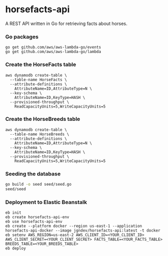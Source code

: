 # horsefacts-api

A REST API written in Go for retrieving facts about horses.

### Go packages
```
go get github.com/aws/aws-lambda-go/events
go get github.com/aws/aws-lambda-go/lambda
```

### Create the HorseFacts table

```
aws dynamodb create-table \
  --table-name HorseFacts \
  --attribute-definitions \
    AttributeName=ID,AttributeType=N \
  --key-schema \
    AttributeName=ID,KeyType=HASH \
  --provisioned-throughput \
    ReadCapacityUnits=5,WriteCapacityUnits=5
```

### Create the HorseBreeds table

```
aws dynamodb create-table \
  --table-name HorseBreeds \
  --attribute-definitions \
    AttributeName=ID,AttributeType=N \
  --key-schema \
    AttributeName=ID,KeyType=HASH \
  --provisioned-throughput \
    ReadCapacityUnits=5,WriteCapacityUnits=5
```


### Seeding the database

```bash
go build -o seed seed/seed.go
seed/seed

```

### Deployment to Elastic Beanstalk

```
eb init
eb create horsefacts-api-env
eb use horsefacts-api-env
eb create --platform docker --region us-east-1 --application horsefacts-api-docker --image jgndev/horsefacts-api:latest -t docker
eb setenv AWS_REGION=us-east-2 AWS_CLIENT_ID=<YOUR_CLIENT_ID> AWS_CLIENT_SECRET=<YOUR_CLIENT_SECRET> FACTS_TABLE=<YOUR_FACTS_TABLE> BREEDS_TABLE=<YOUR_BREEDS_TABLE>
eb deploy
```
